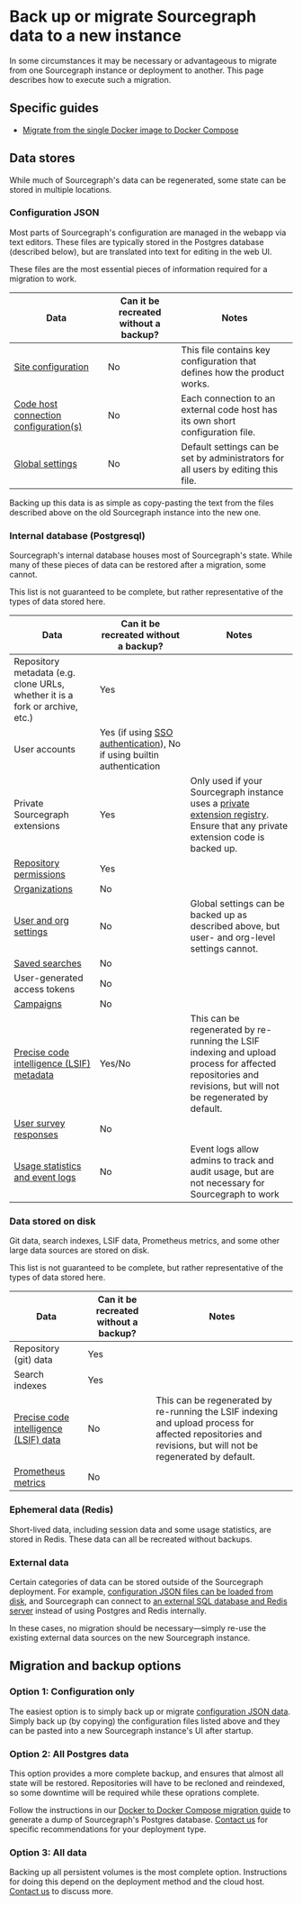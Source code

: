 # Back up or migrate Sourcegraph data to a new instance

In some circumstances it may be necessary or advantageous to migrate from one Sourcegraph instance or deployment to another. This page describes how to execute such a migration.

## Specific guides

- [Migrate from the single Docker image to Docker Compose](docker-compose/migrate.md)

## Data stores

While much of Sourcegraph's data can be regenerated, some state can be stored in multiple locations.

### Configuration JSON

Most parts of Sourcegraph's configuration are managed in the webapp via text editors. These files are typically stored in the Postgres database (described below), but are translated into text for editing in the web UI.

These files are the most essential pieces of information required for a migration to work.

|Data|Can it be recreated without a backup?|Notes|
|---|---|---|
|[Site configuration](../config/site_config.md)|No|This file contains key configuration that defines how the product works.|
|[Code host connection configuration(s)](../external_service/index.md)|No|Each connection to an external code host has its own short configuration file.|
|[Global settings](../config/settings.md#editing-global-settings-for-site-admins)|No|Default settings can be set by administrators for all users by editing this file.|

Backing up this data is as simple as copy-pasting the text from the files described above on the old Sourcegraph instance into the new one.

### Internal database (Postgresql)

Sourcegraph's internal database houses most of Sourcegraph's state. While many of these pieces of data can be restored after a migration, some cannot.

This list is not guaranteed to be complete, but rather representative of the types of data stored here.

|Data|Can it be recreated without a backup?|Notes|
|---|---|---|
|Repository metadata (e.g. clone URLs, whether it is a fork or archive, etc.)|Yes||
|User accounts|Yes (if using [SSO authentication](../auth/index.md)), No if using builtin authentication||
|Private Sourcegraph extensions|Yes|Only used if your Sourcegraph instance uses a [private extension registry](../extensions/index.md#publish-extensions-to-a-private-extension-registry). Ensure that any private extension code is backed up.|
|[Repository permissions]()|Yes||
|[Organizations](../../user/organizations/index.md)|No||
|[User and org settings](../config/settings.md)|No|Global settings can be backed up as described above, but user- and org-level settings cannot.|
|[Saved searches](../../user/search/saved_searches.md)|No||
|User-generated access tokens|No||
|[Campaigns](../../user/campaigns/index.md)|No||
|[Precise code intelligence (LSIF) metadata](../../user/code_intelligence/precise_code_intelligence.md)|Yes/No|This can be regenerated by re-running the LSIF indexing and upload process for affected repositories and revisions, but will not be regenerated by default.|
|[User survey responses](../../user/user_surveys.md)|No||
|[Usage statistics and event logs](../../user/usage_statistics.md)|No|Event logs allow admins to track and audit usage, but are not necessary for Sourcegraph to work|

### Data stored on disk

Git data, search indexes, LSIF data, Prometheus metrics, and some other large data sources are stored on disk.

This list is not guaranteed to be complete, but rather representative of the types of data stored here.

|Data|Can it be recreated without a backup?|Notes|
|---|---|---|
|Repository (git) data|Yes||
|Search indexes|Yes||
|[Precise code intelligence (LSIF) data](../../user/code_intelligence/precise_code_intelligence.md)|No|This can be regenerated by re-running the LSIF indexing and upload process for affected repositories and revisions, but will not be regenerated by default.|
|[Prometheus metrics](../observability/metrics.md)|No||

### Ephemeral data (Redis)

Short-lived data, including session data and some usage statistics, are stored in Redis. These data can all be recreated without backups.

### External data

Certain categories of data can be stored outside of the Sourcegraph deployment. For example, [configuration JSON files can be loaded from disk](../config/advanced_config_file.md), and Sourcegraph can connect to [an external SQL database and Redis server](../external_database.md) instead of using Postgres and Redis internally. 

In these cases, no migration should be necessary—simply re-use the existing external data sources on the new Sourcegraph instance.

## Migration and backup options

### Option 1: Configuration only

The easiest option is to simply back up or migrate [configuration JSON data](#configuration-json). Simply back up (by copying) the configuration files listed above and they can be pasted into a new Sourcegraph instance's UI after startup.

### Option 2: All Postgres data

This option provides a more complete backup, and ensures that almost all state will be restored. Repositories will have to be recloned and reindexed, so some downtime will be required while these oprations complete.

Follow the instructions in our [Docker to Docker Compose migration guide](../install/docker-compose/migrate.md#backup-single-docker-image-database) to generate a dump of Sourcegraph's Postgres database. [Contact us](https://about.sourcegraph.com/contact/sales) for specific recommendations for your deployment type.

### Option 3: All data

Backing up all persistent volumes is the most complete option. Instructions for doing this depend on the deployment method and the cloud host. [Contact us](https://about.sourcegraph.com/contact/sales) to discuss more.
